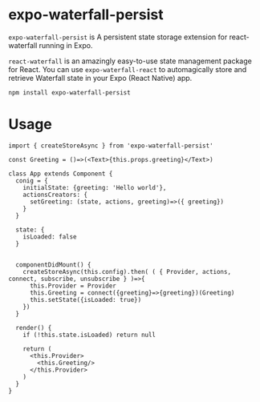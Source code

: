 # expo-waterfall-persist

`expo-waterfall-persist` is A persistent state storage extension for react-waterfall running in Expo.

`react-waterfall` is an amazingly easy-to-use state management package for React. You can use `expo-waterfall-react` to automagically store and retrieve Waterfall state in your Expo (React Native) app.

```
npm install expo-waterfall-persist
```

# Usage

```
import { createStoreAsync } from 'expo-waterfall-persist'

const Greeting = ()=>(<Text>{this.props.greeting}</Text>)

class App extends Component {
  conig = {
    initialState: {greeting: 'Hello world'},
    actionsCreators: {
      setGreeting: (state, actions, greeting)=>({ greeting})
    }
  }

  state: {
    isLoaded: false
  }


  componentDidMount() {
    createStoreAsync(this.config).then( ( { Provider, actions, connect, subscribe, unsubscribe } )=>{
      this.Provider = Provider
      this.Greeting = connect({greeting}=>{greeting})(Greeting)
      this.setState({isLoaded: true})
    })
  }

  render() {
    if (!this.state.isLoaded) return null

    return (
      <this.Provider>
        <this.Greeting/>
      </this.Provider>
    )
  }
}
```

